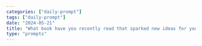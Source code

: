 ```yaml
---
categories: ["daily-prompt"]
tags: ["daily-prompt"]
date: "2024-05-21"
title: "What book have you recently read that sparked new ideas for you?"
type: "prompts"
---
```

